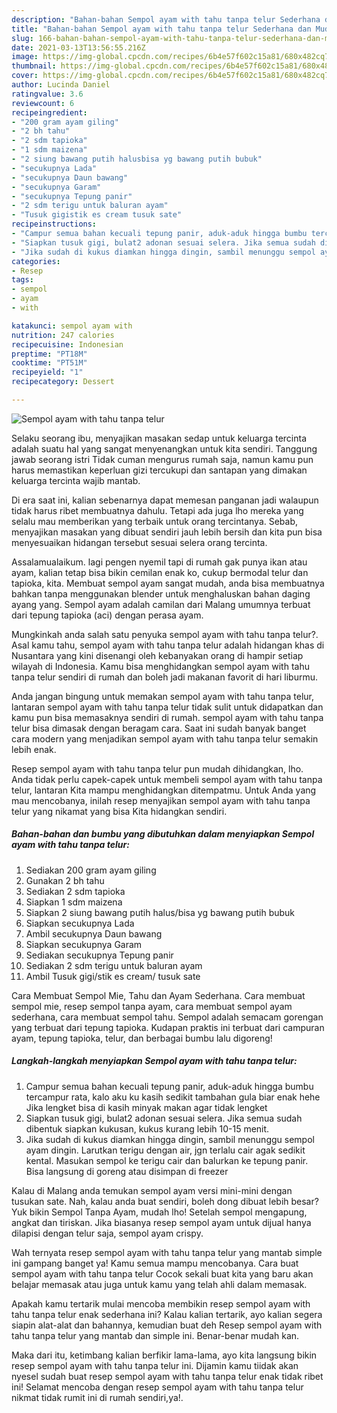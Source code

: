 ```yaml
---
description: "Bahan-bahan Sempol ayam with tahu tanpa telur Sederhana dan Mudah Dibuat"
title: "Bahan-bahan Sempol ayam with tahu tanpa telur Sederhana dan Mudah Dibuat"
slug: 166-bahan-bahan-sempol-ayam-with-tahu-tanpa-telur-sederhana-dan-mudah-dibuat
date: 2021-03-13T13:56:55.216Z
image: https://img-global.cpcdn.com/recipes/6b4e57f602c15a81/680x482cq70/sempol-ayam-with-tahu-tanpa-telur-foto-resep-utama.jpg
thumbnail: https://img-global.cpcdn.com/recipes/6b4e57f602c15a81/680x482cq70/sempol-ayam-with-tahu-tanpa-telur-foto-resep-utama.jpg
cover: https://img-global.cpcdn.com/recipes/6b4e57f602c15a81/680x482cq70/sempol-ayam-with-tahu-tanpa-telur-foto-resep-utama.jpg
author: Lucinda Daniel
ratingvalue: 3.6
reviewcount: 6
recipeingredient:
- "200 gram ayam giling"
- "2 bh tahu"
- "2 sdm tapioka"
- "1 sdm maizena"
- "2 siung bawang putih halusbisa yg bawang putih bubuk"
- "secukupnya Lada"
- "secukupnya Daun bawang"
- "secukupnya Garam"
- "secukupnya Tepung panir"
- "2 sdm terigu untuk baluran ayam"
- "Tusuk gigistik es cream tusuk sate"
recipeinstructions:
- "Campur semua bahan kecuali tepung panir, aduk-aduk hingga bumbu tercampur rata, kalo aku ku kasih sedikit tambahan gula biar enak hehe Jika lengket bisa di kasih minyak makan agar tidak lengket"
- "Siapkan tusuk gigi, bulat2 adonan sesuai selera. Jika semua sudah dibentuk siapkan kukusan, kukus kurang lebih 10-15 menit."
- "Jika sudah di kukus diamkan hingga dingin, sambil menunggu sempol ayam dingin. Larutkan terigu dengan air, jgn terlalu cair agak sedikit kental. Masukan sempol ke terigu cair dan balurkan ke tepung panir. Bisa langsung di goreng atau disimpan di freezer"
categories:
- Resep
tags:
- sempol
- ayam
- with

katakunci: sempol ayam with 
nutrition: 247 calories
recipecuisine: Indonesian
preptime: "PT18M"
cooktime: "PT51M"
recipeyield: "1"
recipecategory: Dessert

---
```



![Sempol ayam with tahu tanpa telur](https://img-global.cpcdn.com/recipes/6b4e57f602c15a81/680x482cq70/sempol-ayam-with-tahu-tanpa-telur-foto-resep-utama.jpg)

Selaku seorang ibu, menyajikan masakan sedap untuk keluarga tercinta adalah suatu hal yang sangat menyenangkan untuk kita sendiri. Tanggung jawab seorang istri Tidak cuman mengurus rumah saja, namun kamu pun harus memastikan keperluan gizi tercukupi dan santapan yang dimakan keluarga tercinta wajib mantab.

Di era  saat ini, kalian sebenarnya dapat memesan panganan jadi walaupun tidak harus ribet membuatnya dahulu. Tetapi ada juga lho mereka yang selalu mau memberikan yang terbaik untuk orang tercintanya. Sebab, menyajikan masakan yang dibuat sendiri jauh lebih bersih dan kita pun bisa menyesuaikan hidangan tersebut sesuai selera orang tercinta. 

Assalamualaikum. lagi pengen nyemil tapi di rumah gak punya ikan atau ayam, kalian tetap bisa bikin cemilan enak ko, cukup bermodal telur dan tapioka, kita. Membuat sempol ayam sangat mudah, anda bisa membuatnya bahkan tanpa menggunakan blender untuk menghaluskan bahan daging ayang yang. Sempol ayam adalah camilan dari Malang umumnya terbuat dari tepung tapioka (aci) dengan perasa ayam.

Mungkinkah anda salah satu penyuka sempol ayam with tahu tanpa telur?. Asal kamu tahu, sempol ayam with tahu tanpa telur adalah hidangan khas di Nusantara yang kini disenangi oleh kebanyakan orang di hampir setiap wilayah di Indonesia. Kamu bisa menghidangkan sempol ayam with tahu tanpa telur sendiri di rumah dan boleh jadi makanan favorit di hari liburmu.

Anda jangan bingung untuk memakan sempol ayam with tahu tanpa telur, lantaran sempol ayam with tahu tanpa telur tidak sulit untuk didapatkan dan kamu pun bisa memasaknya sendiri di rumah. sempol ayam with tahu tanpa telur bisa dimasak dengan beragam cara. Saat ini sudah banyak banget cara modern yang menjadikan sempol ayam with tahu tanpa telur semakin lebih enak.

Resep sempol ayam with tahu tanpa telur pun mudah dihidangkan, lho. Anda tidak perlu capek-capek untuk membeli sempol ayam with tahu tanpa telur, lantaran Kita mampu menghidangkan ditempatmu. Untuk Anda yang mau mencobanya, inilah resep menyajikan sempol ayam with tahu tanpa telur yang nikamat yang bisa Kita hidangkan sendiri.

<!--inarticleads1-->

##### Bahan-bahan dan bumbu yang dibutuhkan dalam menyiapkan Sempol ayam with tahu tanpa telur:

1. Sediakan 200 gram ayam giling
1. Gunakan 2 bh tahu
1. Sediakan 2 sdm tapioka
1. Siapkan 1 sdm maizena
1. Siapkan 2 siung bawang putih halus/bisa yg bawang putih bubuk
1. Siapkan secukupnya Lada
1. Ambil secukupnya Daun bawang
1. Siapkan secukupnya Garam
1. Sediakan secukupnya Tepung panir
1. Sediakan 2 sdm terigu untuk baluran ayam
1. Ambil Tusuk gigi/stik es cream/ tusuk sate


Cara Membuat Sempol Mie, Tahu dan Ayam Sederhana. Cara membuat sempol mie, resep sempol tanpa ayam, cara membuat sempol ayam sederhana, cara membuat sempol tahu. Sempol adalah semacam gorengan yang terbuat dari tepung tapioka. Kudapan praktis ini terbuat dari campuran ayam, tepung tapioka, telur, dan berbagai bumbu lalu digoreng! 

<!--inarticleads2-->

##### Langkah-langkah menyiapkan Sempol ayam with tahu tanpa telur:

1. Campur semua bahan kecuali tepung panir, aduk-aduk hingga bumbu tercampur rata, kalo aku ku kasih sedikit tambahan gula biar enak hehe Jika lengket bisa di kasih minyak makan agar tidak lengket
1. Siapkan tusuk gigi, bulat2 adonan sesuai selera. Jika semua sudah dibentuk siapkan kukusan, kukus kurang lebih 10-15 menit.
1. Jika sudah di kukus diamkan hingga dingin, sambil menunggu sempol ayam dingin. Larutkan terigu dengan air, jgn terlalu cair agak sedikit kental. Masukan sempol ke terigu cair dan balurkan ke tepung panir. Bisa langsung di goreng atau disimpan di freezer


Kalau di Malang anda temukan sempol ayam versi mini-mini dengan tusukan sate. Nah, kalau anda buat sendiri, boleh dong dibuat lebih besar? Yuk bikin Sempol Tanpa Ayam, mudah lho! Setelah sempol mengapung, angkat dan tiriskan. Jika biasanya resep sempol ayam untuk dijual hanya dilapisi dengan telur saja, sempol ayam crispy. 

Wah ternyata resep sempol ayam with tahu tanpa telur yang mantab simple ini gampang banget ya! Kamu semua mampu mencobanya. Cara buat sempol ayam with tahu tanpa telur Cocok sekali buat kita yang baru akan belajar memasak atau juga untuk kamu yang telah ahli dalam memasak.

Apakah kamu tertarik mulai mencoba membikin resep sempol ayam with tahu tanpa telur enak sederhana ini? Kalau kalian tertarik, ayo kalian segera siapin alat-alat dan bahannya, kemudian buat deh Resep sempol ayam with tahu tanpa telur yang mantab dan simple ini. Benar-benar mudah kan. 

Maka dari itu, ketimbang kalian berfikir lama-lama, ayo kita langsung bikin resep sempol ayam with tahu tanpa telur ini. Dijamin kamu tiidak akan nyesel sudah buat resep sempol ayam with tahu tanpa telur enak tidak ribet ini! Selamat mencoba dengan resep sempol ayam with tahu tanpa telur nikmat tidak rumit ini di rumah sendiri,ya!.

